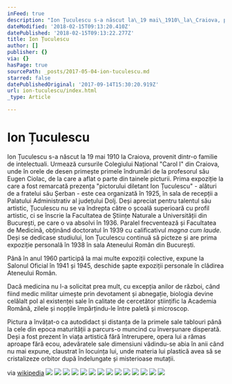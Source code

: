 ```yaml
---
inFeed: true
description: "Ion Țuculescu s-a născut la\_19 mai\_1910\_la\_Craiova, provenit dintr-o familie de intelectuali. Urmează cursurile Colegiului Național \"Carol I\" din Craiova, unde în orele de desen primește primele îndrumări de la profesorul său\_Eugen Ciolac, de la care a aflat o parte din tainele picturii. Prima expoziție la care a fost remarcată prezența \"pictorului diletant Ion Țuculescu\" - alături de a fratelui său Șerban - este cea organizată în\_1925, în sala de recepții a Palatului Administrativ al\_județului Dolj. Deși apreciat pentru talentul său artistic, Țuculescu nu se va îndrepta către o școală superioară cu profil artistic, ci se înscrie la Facultatea de Științe Naturale a\_Universității din București, pe care o va absolvi în\_1936. Paralel frecventează și Facultatea de Medicină, obținând doctoratul în\_1939\_cu calificativul\_magna cum laude. Deși se dedicase studiului, Ion Țuculescu continuă să picteze și are prima expoziție personală în\_1938\_în sala\_Ateneului Român\_din\_București."
dateModified: '2018-02-15T09:13:20.410Z'
datePublished: '2018-02-15T09:13:22.277Z'
title: Ion Țuculescu
author: []
publisher: {}
via: {}
hasPage: true
sourcePath: _posts/2017-05-04-ion-tuculescu.md
starred: false
datePublishedOriginal: '2017-09-14T15:30:20.919Z'
url: ion-tuculescu/index.html
_type: Article

---
```

# Ion Țuculescu

Ion Țuculescu s-a născut la 19 mai 1910 la Craiova, provenit dintr-o familie de intelectuali. Urmează cursurile Colegiului Național "Carol I" din Craiova, unde în orele de desen primește primele îndrumări de la profesorul său Eugen Ciolac, de la care a aflat o parte din tainele picturii. Prima expoziție la care a fost remarcată prezența "pictorului diletant Ion Țuculescu" - alături de a fratelui său Șerban - este cea organizată în 1925, în sala de recepții a Palatului Administrativ al județului Dolj. Deși apreciat pentru talentul său artistic, Țuculescu nu se va îndrepta către o școală superioară cu profil artistic, ci se înscrie la Facultatea de Științe Naturale a Universității din București, pe care o va absolvi în 1936\. Paralel frecventează și Facultatea de Medicină, obținând doctoratul în 1939 cu calificativul _magna cum laude_. Deși se dedicase studiului, Ion Țuculescu continuă să picteze și are prima expoziție personală în 1938 în sala Ateneului Român din București.

Până în anul 1960 participă la mai multe expoziții colective, expune la Salonul Oficial în 1941 și 1945, deschide șapte expoziții personale în clădirea Ateneului Român.

Dacă medicina nu l-a solicitat prea mult, cu excepția anilor de război, când fiind medic militar uimește prin devotament și abnegație, biologia devine celălalt pol al existenței sale în calitate de cercetător științific la Academia Română, zilele și nopțile împărțindu-le între paletă și microscop.

Pictura a învățat-o ca autodidact și distanța de la primele sale tablouri până la cele din epoca maturității a parcurs-o muncind cu înverșunare disperată. Deși a fost prezent în viața artistică fără întrerupere, opera lui a rămas aproape fără ecou, adevăratele sale dimensiuni vădindu-se abia în anii când nu mai expune, claustrat în locuința lui, unde materia lui plastică avea să se cristalizeze orbitor după îndelungate și misterioase mutații.

via [wikipedia][0]
![](https://the-grid-user-content.s3-us-west-2.amazonaws.com/07aa258d-5d6a-4a8d-b9d0-a5c0b85c9970.jpg)
![](https://the-grid-user-content.s3-us-west-2.amazonaws.com/27cf2db3-f571-4579-ad87-3e2ce1c18b1a.jpg)
![](https://the-grid-user-content.s3-us-west-2.amazonaws.com/fb4169ab-b785-447f-bfe1-20bfa05aedf1.jpg)
![](https://the-grid-user-content.s3-us-west-2.amazonaws.com/b05b2858-a583-44fa-837b-6689214b6911.jpg)
![](https://the-grid-user-content.s3-us-west-2.amazonaws.com/f59b71d6-a49b-4c69-aa69-78e39d03a096.jpg)
![](https://the-grid-user-content.s3-us-west-2.amazonaws.com/62064bdb-3614-4cea-87db-766afdcb9e2b.jpg)
![](https://the-grid-user-content.s3-us-west-2.amazonaws.com/dfdaf94a-569a-4f0a-b120-b45f6659bbf0.jpg)
![](https://the-grid-user-content.s3-us-west-2.amazonaws.com/975be7b3-341a-4ddd-8f91-889e5a93e26d.jpg)
![](https://the-grid-user-content.s3-us-west-2.amazonaws.com/7eda8c93-83be-404f-973f-1ca119e2c792.jpg)
![](https://the-grid-user-content.s3-us-west-2.amazonaws.com/c9078704-1643-4336-865c-5b1157223804.jpg)
![](https://the-grid-user-content.s3-us-west-2.amazonaws.com/60128870-3f09-4d1a-89cf-6d751640c547.jpg)
![](https://the-grid-user-content.s3-us-west-2.amazonaws.com/232acfa6-5333-4f3b-81e6-3fc662358c8b.jpg)
![](https://the-grid-user-content.s3-us-west-2.amazonaws.com/58c06a84-a84f-4e76-bd28-07ddde35b08a.jpg)
![](https://the-grid-user-content.s3-us-west-2.amazonaws.com/c5282740-befb-4295-8912-604555ee10ea.jpg)

[0]: https://ro.wikipedia.org/wiki/Ion_%C8%9Auculescu